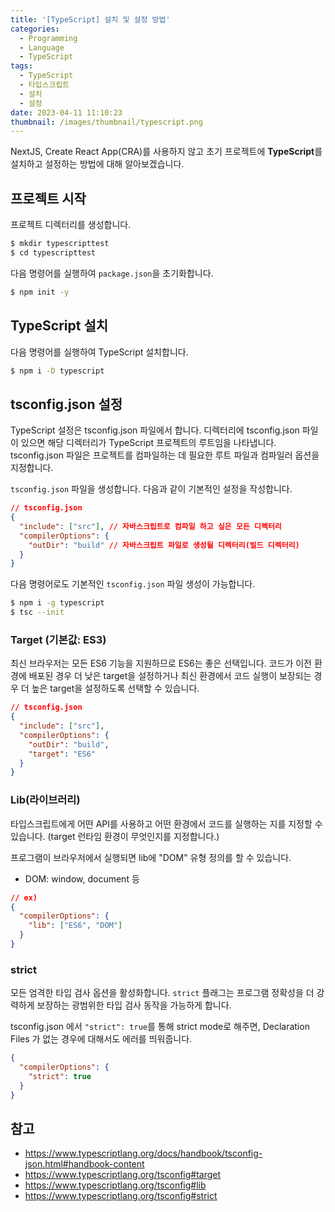 ```yaml
---
title: '[TypeScript] 설치 및 설정 방법'
categories:
  - Programming
  - Language
  - TypeScript
tags:
  - TypeScript
  - 타입스크립트
  - 설치
  - 설정
date: 2023-04-11 11:10:23
thumbnail: /images/thumbnail/typescript.png
---
```


NextJS, Create React App(CRA)를 사용하지 않고 초기 프로젝트에 **TypeScript**를 설치하고 설정하는 방법에 대해 알아보겠습니다.

## 프로젝트 시작

프로젝트 디렉터리를 생성합니다.

```bash
$ mkdir typescripttest
$ cd typescripttest
```

다음 명령어를 실행하여 `package.json`을 초기화합니다.

```bash
$ npm init -y
```

## TypeScript 설치

다음 명령어를 실행하여 TypeScript  설치합니다.

```bash
$ npm i -D typescript
```

## tsconfig.json 설정

TypeScript 설정은 tsconfig.json 파일에서 합니다. 디렉터리에 tsconfig.json 파일이 있으면 해당 디렉터리가 TypeScript 프로젝트의 루트임을 나타냅니다. tsconfig.json 파일은 프로젝트를 컴파일하는 데 필요한 루트 파일과 컴파일러 옵션을 지정합니다.

`tsconfig.json` 파일을 생성합니다. 다음과 같이 기본적인 설정을 작성합니다.

```json
// tsconfig.json
{
  "include": ["src"], // 자바스크립트로 컴파일 하고 싶은 모든 디렉터리
  "compilerOptions": {
    "outDir": "build" // 자바스크립트 파일로 생성될 디렉터리(빌드 디렉터리)
  }
}
```

다음 명령어로도 기본적인 `tsconfig.json` 파일 생성이 가능합니다.

```bash
$ npm i -g typescript
$ tsc --init
```

### Target (기본값: ES3)

최신 브라우저는 모든 ES6 기능을 지원하므로 ES6는 좋은 선택입니다. 코드가 이전 환경에 배포된 경우 더 낮은 target을 설정하거나 최신 환경에서 코드 실행이 보장되는 경우 더 높은 target을 설정하도록 선택할 수 있습니다.

```json
// tsconfig.json
{
  "include": ["src"],
  "compilerOptions": {
    "outDir": "build",
    "target": "ES6"
  }
}
```

### Lib(라이브러리)

타입스크립트에게 어떤 API를 사용하고 어떤 환경에서 코드를 실행하는 지를 지정할 수 있습니다. (target 런타임 환경이 무엇인지를 지정합니다.)

프로그램이 브라우저에서 실행되면 lib에 "DOM" 유형 정의를 할 수 있습니다.

- DOM: window, document 등

```json
// ex)
{
  "compilerOptions": {
    "lib": ["ES6", "DOM"]
  }
}
```

### strict

모든 엄격한 타입 검사 옵션을 활성화합니다. `strict` 플래그는 프로그램 정확성을 더 강력하게 보장하는 광범위한 타입 검사 동작을 가능하게 합니다.

tsconfig.json 에서 `"strict": true`를 통해 strict mode로 해주면, Declaration Files 가 없는 경우에 대해서도 에러를 띄워줍니다.

```json
{
  "compilerOptions": {
    "strict": true
  }
}
```

## 참고

- https://www.typescriptlang.org/docs/handbook/tsconfig-json.html#handbook-content
- https://www.typescriptlang.org/tsconfig#target
- https://www.typescriptlang.org/tsconfig#lib
- https://www.typescriptlang.org/tsconfig#strict
